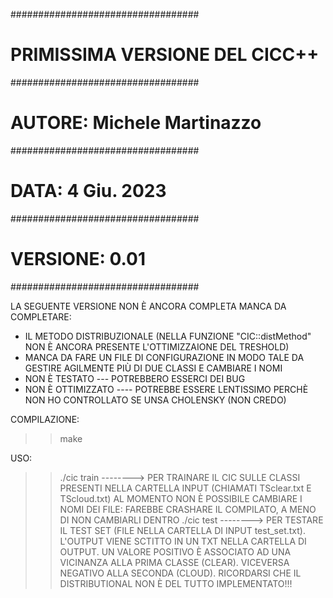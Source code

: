 ##################################
# PRIMISSIMA VERSIONE DEL CICC++ #
##################################
# AUTORE: Michele Martinazzo     #
##################################
# DATA: 4 Giu. 2023              #
##################################
# VERSIONE: 0.01                 #
##################################

LA SEGUENTE VERSIONE NON È ANCORA COMPLETA
MANCA DA COMPLETARE:
- IL METODO DISTRIBUZIONALE (NELLA FUNZIONE "CIC::distMethod" NON È ANCORA PRESENTE L'OTTIMIZZAIONE 
  DEL TRESHOLD)
- MANCA DA FARE UN FILE DI CONFIGURAZIONE IN MODO TALE DA GESTIRE AGILMENTE PIÙ DI DUE CLASSI E CAMBIARE I NOMI
- NON È TESTATO --- POTREBBERO ESSERCI DEI BUG
- NON È OTTIMIZZATO ---- POTREBBE ESSERE LENTISSIMO PERCHÈ NON HO CONTROLLATO SE UNSA CHOLENSKY (NON CREDO)

COMPILAZIONE:
>>make

USO:
>>./cic train   --------> PER TRAINARE IL CIC SULLE CLASSI PRESENTI NELLA CARTELLA INPUT (CHIAMATI TSclear.txt E TScloud.txt)
			  AL MOMENTO NON È POSSIBILE CAMBIARE I NOMI DEI FILE: FAREBBE CRASHARE IL COMPILATO, A MENO DI NON CAMBIARLI DENTRO
>>./cic test    --------> PER TESTARE IL TEST SET (FILE NELLA CARTELLA DI INPUT test_set.txt). L'OUTPUT VIENE SCTITTO IN UN TXT NELLA CARTELLA DI OUTPUT. 
			  UN VALORE POSITIVO È ASSOCIATO AD UNA VICINANZA ALLA PRIMA CLASSE (CLEAR). VICEVERSA NEGATIVO ALLA SECONDA (CLOUD).
			  RICORDARSI CHE IL DISTRIBUTIONAL NON È DEL TUTTO IMPLEMENTATO!!!
